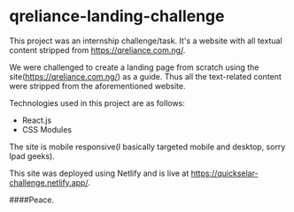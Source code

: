 # qreliance-landing-challenge

This project was an internship challenge/task. It's a website with all textual content stripped from https://qreliance.com.ng/.

We were  challenged to create a landing page from scratch using the site(https://qreliance.com.ng/) as a guide. Thus all the text-related content were stripped
from the aforementioned website.

Technologies used in this project are as follows:
- React.js
- CSS Modules

The site is mobile responsive(I basically targeted mobile and desktop, sorry Ipad geeks).

This site was deployed using Netlify and is live at https://quickselar-challenge.netlify.app/.

####Peace.
